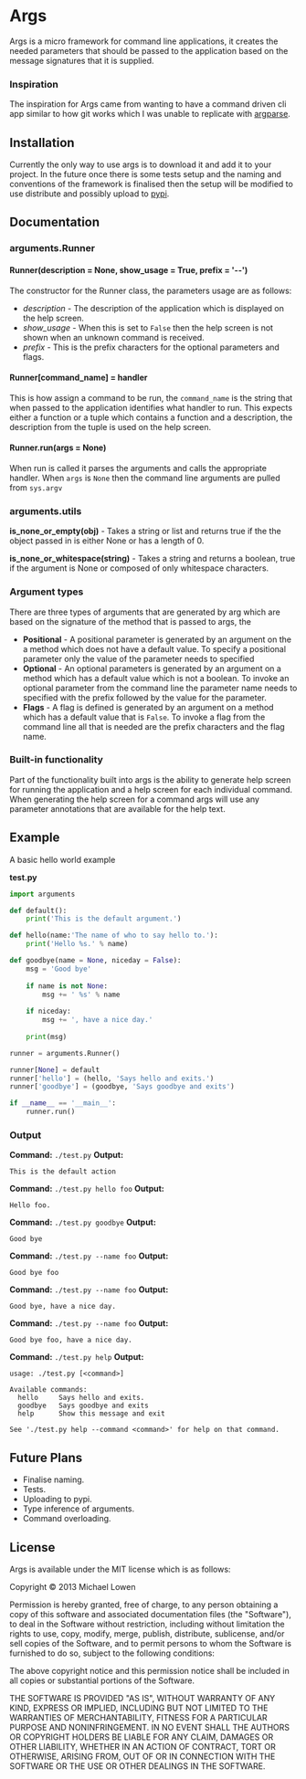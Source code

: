 # Args

Args is a micro framework for command line applications, it creates the needed parameters that should be passed to the application based on the message signatures that it is supplied.

### Inspiration

The inspiration for Args came from wanting to have a command driven cli app similar to how git works which I was unable to replicate with [argparse](http://docs.python.org/dev/library/argparse.html).

## Installation

Currently the only way to use args is to download it and add it to your project. In the future once there is some tests setup and the naming and conventions of the framework is finalised then the setup will be modified to use distribute and possibly upload to [pypi](https://pypi.python.org/pypi). 

## Documentation

### arguments.Runner

#### Runner(description = None, show_usage = True, prefix = '--')
The constructor for the Runner class, the parameters usage are as follows:

* *description* - The description of the application which is displayed on the help screen.
* *show_usage* - When this is set to `False` then the help screen is not shown when an unknown command is received.
* *prefix* - This is the prefix characters for the optional parameters and flags.

#### Runner[command_name] = handler

This is how assign a command to be run, the `command_name` is the string that when passed to the application identifies what handler to run.  This expects either a function or a tuple which contains a function and a description, the description from the tuple is used on the help screen.

#### Runner.run(args = None)

When run is called it parses the arguments and calls the appropriate handler. When `args` is `None` then the command line arguments are pulled from `sys.argv`

### arguments.utils

**is_none_or_empty(obj)** - Takes a string or list and returns true if the the object passed in is either None or has a length of 0.

**is_none_or_whitespace(string)** - Takes a string and returns a boolean, true if the argument is None or composed of only whitespace characters.

### Argument types

There are three types of arguments that are generated by arg which are based on the signature of the method that is passed to args, the 

* **Positional** - A positional parameter is generated by an argument on the a method which does not have a default value. To specify a positional parameter only the value of the parameter needs to specified
* **Optional** - An optional parameters is generated by an argument on a method which has a default value which is not a boolean. To invoke an optional parameter from the command line the parameter name needs to specified with the prefix followed by the value for the parameter.
* **Flags** - A flag is defined is generated by an argument on a method which has  a default value that is `False`. To invoke a flag from the command line all that is needed are the prefix characters and the flag name.

### Built-in functionality

Part of the functionality built into args is the ability to generate help screen for running the application and a help screen for each individual command.  When generating the help screen for a command args will use any parameter annotations that are available for the help text.

## Example

A basic hello world example 

**test.py**

```python
import arguments

def default():
	print('This is the default argument.')

def hello(name:'The name of who to say hello to.'):
	print('Hello %s.' % name)

def goodbye(name = None, niceday = False):
	msg = 'Good bye'
	
	if name is not None:
		msg += ' %s' % name
	
	if niceday:
		msg += ', have a nice day.'
	
	print(msg)

runner = arguments.Runner()

runner[None] = default
runner['hello'] = (hello, 'Says hello and exits.')
runner['goodbye'] = (goodbye, 'Says goodbye and exits')

if __name__ == '__main__':
	runner.run()
```

### Output

**Command:** `./test.py`
**Output:** 
```
This is the default action
```

**Command:** `./test.py hello foo`
**Output:** 
```
Hello foo.
```

**Command:** `./test.py goodbye`
**Output:** 
```
Good bye
```

**Command:** `./test.py --name foo`
**Output:** 
```
Good bye foo
```

**Command:** `./test.py --name foo`
**Output:** 
```
Good bye, have a nice day.
```

**Command:** `./test.py --name foo`
**Output:** 
```
Good bye foo, have a nice day.
```

**Command:** `./test.py help`
**Output:**
```
usage: ./test.py [<command>]

Available commands:
  hello     Says hello and exits.
  goodbye   Says goodbye and exits
  help      Show this message and exit

See './test.py help --command <command>' for help on that command.
```

## Future Plans

* Finalise naming.
* Tests.
* Uploading to pypi.
* Type inference of arguments.
* Command overloading.

## License

Args is available under the MIT license which is as follows:

Copyright © 2013 Michael Lowen

Permission is hereby granted, free of charge, to any person obtaining a copy of this software and associated documentation files (the "Software"), to deal in the Software without restriction, including without limitation the rights to use, copy, modify, merge, publish, distribute, sublicense, and/or sell copies of the Software, and to permit persons to whom the Software is furnished to do so, subject to the following conditions:

The above copyright notice and this permission notice shall be included in all copies or substantial portions of the Software.

THE SOFTWARE IS PROVIDED "AS IS", WITHOUT WARRANTY OF ANY KIND, EXPRESS OR IMPLIED, INCLUDING BUT NOT LIMITED TO THE WARRANTIES OF MERCHANTABILITY, FITNESS FOR A PARTICULAR PURPOSE AND NONINFRINGEMENT. IN NO EVENT SHALL THE AUTHORS OR COPYRIGHT HOLDERS BE LIABLE FOR ANY CLAIM, DAMAGES OR OTHER LIABILITY, WHETHER IN AN ACTION OF CONTRACT, TORT OR OTHERWISE, ARISING FROM, OUT OF OR IN CONNECTION WITH THE SOFTWARE OR THE USE OR OTHER DEALINGS IN THE SOFTWARE.